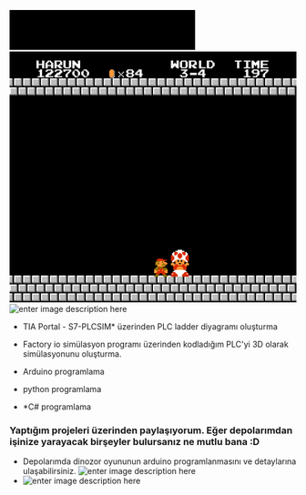 ﻿
![enter image description here](https://github.com/hrngcmn/hrngcmn/blob/main/screedbot.gif?raw=true)                                                                                                          
![enter image description here](https://github.com/hrngcmn/hrngcmn/blob/main/thankyoumario.gif?raw=true)
![enter image description here](http://imgur.com/QsfVIOE.gif)


*  TIA Portal - S7-PLCSIM* üzerinden PLC ladder diyagramı oluşturma

* Factory io simülasyon programı üzerinden kodladığım PLC'yi 3D olarak simülasyonunu oluşturma. 

* Arduino programlama

*   python programlama  
 
*   *C# programlama 



###  Yaptığım projeleri   üzerinden paylaşıyorum. Eğer depolarımdan işinize yarayacak birşeyler bulursanız ne mutlu bana :D


* Depolarımda dinozor oyununun arduino programlanmasını ve detaylarına ulaşabilirsiniz.  ![enter image description here](https://github.com/saadeghi/saadeghi/blob/master/dino.gif?raw=true)
* ![enter image description here](https://raw.githubusercontent.com/BrunnerLivio/brunnerlivio/master/images/marquee.svg)
<!--
**hrngcmn/hrngcmn** is a ✨ _special_ ✨ repository because its `README.md` (this file) appears on your GitHub profile.


